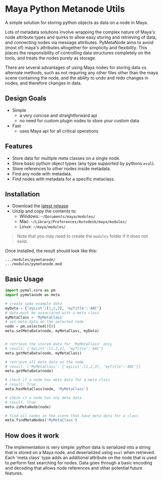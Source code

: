 # Maya Python Metanode Utils

A simple solution for storing python objects as data on a node in Maya.

Lots of metadata solutions involve wrapping the complex nature of Maya's node attribute types and quirks to allow easy
storing and retrieving of data, and connecting nodes via message attributes. PyMetaNode aims to avoid (most of) maya's
attributes altogether for simplicity and flexibility. This places the responsibility of controlling data structures
completely on the tools, and treats the nodes purely as storage.

There are several advantages of using Maya nodes for storing data vs. alternate methods, such as not requiring any other
files other than the maya scene containing the node, and the ability to undo and redo changes in nodes, and therefore
changes in data.

## Design Goals

- Simple
  - a very concise and straightforward api
  - no need for custom plugin nodes to store your custom data
- Fast
  - uses Maya api for all critical operations

## Features

- Store data for multiple meta classes on a single node.
- Store basic python object types (any type supported by pythons `eval`).
- Store references to other nodes inside metadata.
- Find any node with metadata.
- Find nodes with metadata for a specific metaclass.

## Installation

- Download the [latest release](https://github.com/bohdon/maya-pymetanode/releases/latest)
- Unzip and copy the contents to:
  - Windows: `~/Documents/maya/modules/`
  - Mac: `~/Library/Preferences/Autodesk/maya/modules/`
  - Linux: `~/maya/modules/`

> Note that you may need to create the `modules` folder if it does not exist.

Once installed, the result should look like this:

```
.../modules/pymetanode/
.../modules/pymetanode.mod
```

## Basic Usage

```python
import pymel.core as pm
import pymetanode as meta

# create some example data
myData = {'myList':[1,2,3], 'myTitle':'ABC'}
# data must be associated with a meta class
myMetaClass = 'MyMetaClass'
# set meta data on the selected node
node = pm.selected()[0]
meta.setMetaData(node, myMetaClass, myData)


# retrieve the stored data for 'MyMetaClass' only
# result: {'myList':[1,2,3], 'myTitle':'ABC'}
meta.getMetaData(node, myMetaClass)

# retrieve all meta data on the node
# result: {'MyMetaClass': {'myList':[1,2,3], 'myTitle':'ABC'}}
meta.getMetaData(node)

# check if a node has meta data for a meta class
# result: True
meta.hasMetaClass(node, 'MyMetaClass')

# check if a node has any meta data
# result: True
meta.isMetaNode(node)

# find all nodes in the scene that have meta data for a class
meta.findMetaNodes('MyMetaClass')
```


## How does it work

The implementation is very simple: python data is serialized into a string that is stored on a Maya node, and deserialized using `eval` when retrieved. Each 'meta class' type adds an additional attribute on the node that is used to perform fast searching for nodes. Data goes through a basic encoding and decoding that allows node references and other potential future features.
